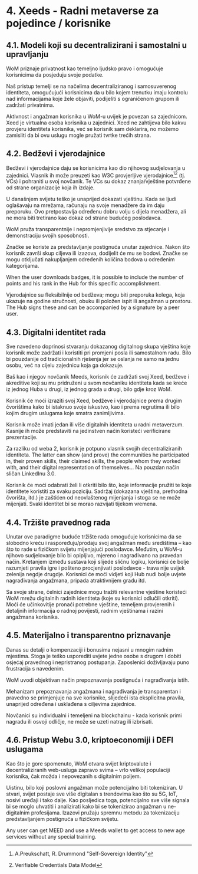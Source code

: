 # 4. Xeeds - Radni metaverse za pojedince / korisnike

## 4.1. Modeli koji su decentralizirani i samostalni u upravljanju

WoM priznaje privatnost kao temeljno ljudsko pravo i omogućuje korisnicima da posjeduju svoje podatke.

Naš pristup temelji se na načelima decentraliziranog i samosuverenog identiteta, omogućujući korisnicima da u bilo kojem trenutku imaju kontrolu nad informacijama koje žele objaviti, podijeliti s ograničenom grupom ili zadržati privatnima.

Aktivnost i angažman korisnika u WoM-u uvijek je povezan sa zajednicom. Xeed je virtualna osoba korisnika u zajednici. Xeed ne zahtijeva bilo kakvu provjeru identiteta korisnika, već se korisnik sam deklarira, no možemo zamisliti da bi ovu uslugu mogle pružati tvrtke trećih strana.

## 4.2. Bedževi i vjerodajnice

Bedževi i vjerodajnice daju se korisnicima kao dio njihovog sudjelovanja u zajednici. Vlasnik ih može preuzeti kao W3C provjerljive vjerodajnice[^7][^8] (tj. VCs) i pohraniti u svoj novčanik. Te VCs su dokaz znanja/vještine potvrđene od strane organizacije koja ih izdaje.

U današnjem svijetu teško je unaprijed dokazati vještinu. Kada se ljudi oglašavaju na mrežama, računaju na svoje menadžere da im daju preporuku. Ovo pretpostavlja određenu dobru volju s dijela menadžera, ali ne mora biti tretirano kao dokaz od strane budućeg poslodavca.

WoM pruža transparentnije i nepromjenjivije sredstvo za stjecanje i demonstraciju svojih sposobnosti.

Značke se koriste za predstavljanje postignuća unutar zajednice. Nakon što korisnik završi skup ciljeva ili izazova, dodijelit će mu se bodovi. Značke se mogu otključati nakupljanjem određenih količina bodova u određenim kategorijama.

When the user downloads badges, it is possible to include the number of points and his rank in the Hub for this specific accomplishment.

Vjerodajnice su fleksibilnije od bedževa; mogu biti preporuka kolega, koja ukazuje na godine stručnosti, obuku ili položen ispit ili angažman u prostoru. The Hub signs these and can be accompanied by a signature by a peer user.

## 4.3. Digitalni identitet rada

Sve navedeno doprinosi stvaranju dokazanog digitalnog skupa vještina koje korisnik može zadržati i koristiti pri promjeni posla ili samostalnom radu. Bilo bi pouzdanije od tradicionalnih rješenja jer se oslanja ne samo na jednu osobu, već na cijelu zajednicu koja ga dokazuje.

Baš kao i njegov novčanik Meeds, korisnik će zadržati svoj Xeed, bedževe i akreditive koji su mu pridruženi u svom novčaniku identiteta kada se kreće iz jednog Huba u drugi, iz jednog grada u drugi, bilo gdje kroz WoM.

Korisnik će moći izraziti svoj Xeed, bedževe i vjerodajnice prema drugim čvorištima kako bi istaknuo svoje iskustvo, kao i prema regrutima ili bilo kojim drugim uslugama koje smatra zanimljivima.

Korisnik može imati jedan ili više digitalnih identiteta u radni metaverzum. Kasnije ih može predstaviti na jedinstven način koristeći verificirane prezentacije.

Za razliku od weba 2, korisnik je potpuno vlasnik svojih decentraliziranih identiteta. The latter can show (and prove) the communities he participated in, their proven skills, their claimed skills, the people whom they worked with, and their digital representation of themselves... Na pouzdan način sličan LinkedInu 3.0.

Korisnik će moći odabrati želi li otkriti bilo što, koje informacije pružiti te koje identitete koristiti za svaku poziciju. Sadržaj (dokazana vještina, prethodna čvorišta, itd.) je zaštićen od neovlaštenog mijenjanja i stoga se ne može mijenjati. Svaki identitet bi se morao razvijati tijekom vremena.

## 4.4. Tržište pravednog rada

Unutar ove paradigme buduće tržište rada omogućuje korisnicima da se slobodno kreću i raspoređuju/prodaju svoj angažman među središtima – kao što to rade u fizičkom svijetu mijenjajući poslodavce. Međutim, u WoM-u njihovo sudjelovanje bilo bi opipljivo, mjereno i nagrađivano na pravedan način. Kretanjem između sustava koji slijede sličnu logiku, korisnici će bolje razumjeti pravila igre i pošteno procjenjivati poslodavce - trava nije uvijek zelenija negdje drugdje. Korisnici će moći vidjeti koji Hub nudi bolje uvjete nagrađivanja angažmana, pripada atraktivnijem gradu itd.

Sa svoje strane, čelnici zajednice mogu tražiti relevantne vještine koristeći WoM mrežu digitalnih radnih identiteta (koje su korisnici odlučili otkriti). Moći će učinkovitije pronaći potrebne vještine, temeljem provjerenih i detaljnih informacija o radnoj povijesti, radnim vještinama i razini angažmana korisnika.

## 4.5. Materijalno i transparentno priznavanje

Danas su detalji o kompenzaciji i bonusima nejasni u mnogim radnim mjestima. Stoga je teško usporediti uvjete jedne osobe s drugom i dobiti osjećaj pravednog i nepristranog postupanja. Zaposlenici doživljavaju puno frustracija s navedenim.

WoM uvodi objektivan način prepoznavanja postignuća i nagrađivanja istih.

Mehanizam prepoznavanja angažmana i nagrađivanja je transparentan i pravedno se primjenjuje na sve korisnike, slijedeći ista eksplicitna pravila, unaprijed određena i usklađena s ciljevima zajednice.

Novčanici su individualni i temeljeni na blockchainu - kada korisnik primi nagradu ili osvoji odličje, ne može se uzeti natrag ili izbrisati.

## 4.6. Pristup Webu 3.0, kriptoeconomiji i DEFI uslugama

Kao što je gore spomenuto, WoM otvara svijet kriptovalute i decentraliziranih web-usluga zapravo svima – vrlo velikoj populaciji korisnika, čak možda i nepovezanih s digitalnim poljem.

Uistinu, bilo koji poslovni angažman može potencijalno biti tokeniziran. U stvari, svijet postaje sve više digitalan s trendovima kao što su 5G, IoT, nosivi uređaji i tako dalje. Kao posljedica toga, potencijalno sve više signala bi se moglo uhvatiti i analizirati kako bi se tokenizirao angažman u ne-digitalnim profesijama. Izazovi pružaju spremnu metodu za tokenizaciju predstavljanjem postignuća u fizičkom svijetu.

Any user can get MEED and use a Meeds wallet to get access to new age services without any special training.

[^7]: A.Preukschatt, R. Drummond "Self-Sovereign Identity"
[^8]: Verifiable Credentials Data Model
